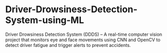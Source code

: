 # Driver-Drowsiness-Detection-System-using-ML
Driver Drowsiness Detection System (DDDS) – A real-time computer vision project that monitors eye and face movements using CNN and OpenCV to detect driver fatigue and trigger alerts to prevent accidents.
